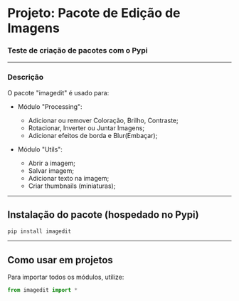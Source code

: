 # Projeto: Pacote de Edição de Imagens
### Teste de criação de pacotes com o Pypi

-----------------------------------------
### Descrição
O pacote "imagedit" é usado para:

- Módulo "Processing":
  - Adicionar ou remover Coloração, Brilho, Contraste;
  - Rotacionar, Inverter ou Juntar Imagens;
  - Adicionar efeitos de borda e Blur(Embaçar);

- Módulo "Utils":
  - Abrir a imagem;
  - Salvar imagem;
  - Adicionar texto na imagem;
  - Criar thumbnails (miniaturas);
---------------------------------------------

## Instalação do pacote (hospedado no Pypi)

```bash
pip install imagedit
```
-------------------------------------------------
## Como usar em projetos

Para importar todos os módulos, utilize:
```python
from imagedit import *
```

